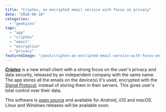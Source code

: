 ```yaml
---
title: "Criptex, an encripted email service with focus on privacy"
date: "2018-08-10"
categories: 
  - "geekices"
tags: 
  - "app"
  - "criptex"
  - "email"
  - "encryption"
  - "privacy"
featuredImage: "/post/criptex-an-encripted-email-service-with-focus-on-privacy/images/criptext.png"
---
```


[**_Criptex_**](https://www.criptext.com) is a new email client with a strong focus on the user's privacy and data security, released by an independent company with the same name. The app stores all the emails on the device(s) it's used, encrypted with the [_Signal Protocol_](https://en.wikipedia.org/wiki/Signal_Protocol), instead of storing them in their servers. This gives user's total control over their data.

This software is [open source](https://github.com/Criptext) and available for _Android_, _iOS_ and _macOS_. _Linux_ and _Windows_ releases will be available soon.
